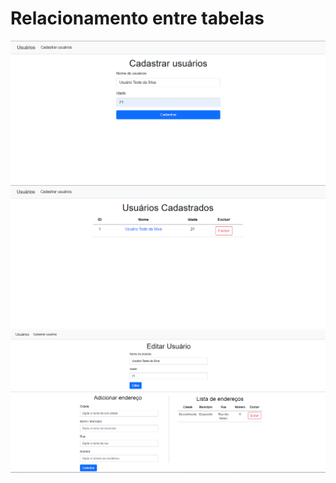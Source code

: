 # Relacionamento entre tabelas
<img src="https://github.com/JackSSads/cadastro_usuario_endereco/blob/main/public/images/Tela_de_cadastro.png">
<img src="https://github.com/JackSSads/cadastro_usuario_endereco/blob/main/public/images/cadastro_usuario_endereco.png">
<img src="https://github.com/JackSSads/cadastro_usuario_endereco/blob/main/public/images/Tela_de_edicao_de_dados.png">
